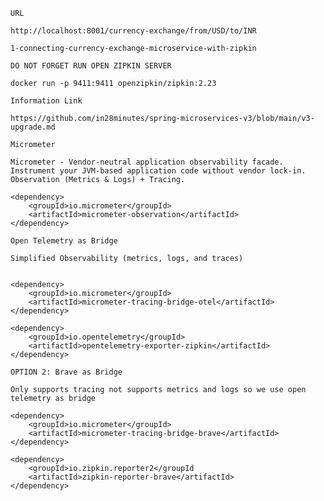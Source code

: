 `URL`
```
http://localhost:8001/currency-exchange/from/USD/to/INR
```


`1-connecting-currency-exchange-microservice-with-zipkin`
```
DO NOT FORGET RUN OPEN ZIPKIN SERVER

docker run -p 9411:9411 openzipkin/zipkin:2.23
```


`Information Link`
```
https://github.com/in28minutes/spring-microservices-v3/blob/main/v3-upgrade.md
```


`Micrometer`
```
Micrometer - Vendor-neutral application observability facade. 
Instrument your JVM-based application code without vendor lock-in.  
Observation (Metrics & Logs) + Tracing.

<dependency>
    <groupId>io.micrometer</groupId>
    <artifactId>micrometer-observation</artifactId>
</dependency>
```

`Open Telemetry as Bridge`
```
Simplified Observability (metrics, logs, and traces)


<dependency>
    <groupId>io.micrometer</groupId>
    <artifactId>micrometer-tracing-bridge-otel</artifactId>
</dependency>

<dependency>
    <groupId>io.opentelemetry</groupId>
    <artifactId>opentelemetry-exporter-zipkin</artifactId>
</dependency>
```



`OPTION 2: Brave as Bridge`

```
Only supports tracing not supports metrics and logs so we use open telemetry as bridge

<dependency>
    <groupId>io.micrometer</groupId>
    <artifactId>micrometer-tracing-bridge-brave</artifactId>
</dependency>

<dependency>
    <groupId>io.zipkin.reporter2</groupId
    <artifactId>zipkin-reporter-brave</artifactId>
</dependency>
```
